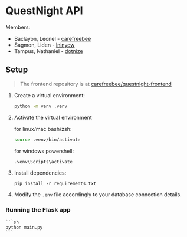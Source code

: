# QuestNight API

Members:

- Baclayon, Leonel - [carefreebee](https://github.com/carefreebee)
- Sagmon, Liden - [lninyow](https://github.com/lninyow)
- Tampus, Nathaniel - [dotnize](https://github.com/dotnize)

## Setup

> The frontend repository is at [carefreebee/questnight-frontend](https://github.com/carefreebee/questnight-frontend)

1. Create a virtual environment:

   ```sh
   python -m venv .venv
   ```

2. Activate the virtual environment

   for linux/mac bash/zsh:

   ```sh
   source .venv/bin/activate
   ```

   for windows powershell:

   ```sh
   .venv\Scripts\activate
   ```

3. Install dependencies:

   ```
   pip install -r requirements.txt
   ```

4. Modify the `.env` file accordingly to your database connection details.

### Running the Flask app

    ```sh
    python main.py
    ```

